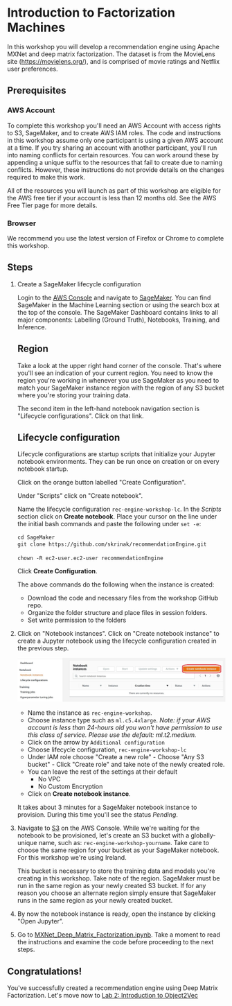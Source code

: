 # Introduction to Factorization Machines

In this workshop you will develop a recommendation engine using Apache MXNet and deep matrix factorization. The dataset is from the MovieLens site (https://movielens.org/), and is comprised of movie ratings and Netflix user preferences. 

## Prerequisites
### AWS Account

To complete this workshop you'll need an AWS Account with access rights to S3, SageMaker, and to create AWS IAM roles. The code and instructions in this workshop assume only one participant is using a given AWS account at a time. If you try sharing an account with another participant, you'll run into naming conflicts for certain resources. You can work around these by appending a unique suffix to the resources that fail to create due to naming conflicts. However, these instructions do not provide details on the changes required to make this work.

All of the resources you will launch as part of this workshop are eligible for the AWS free tier if your account is less than 12 months old. See the AWS Free Tier page for more details.

### Browser

We recommend you use the latest version of Firefox or Chrome to complete this workshop.

## Steps

1. Create a SageMaker lifecycle configuration

    Login to the [AWS Console](https://aws.amazon.com/console/) and navigate to [SageMaker](https://console.aws.amazon.com/sagemaker/). You can find SageMaker in the Machine Learning section or using the search box at the top of the console. The SageMaker Dashboard contains links to all major components: Labelling (Ground Truth), Notebooks, Training, and Inference. 
    
    ## Region
    Take a look at the upper right hand corner of the console. That's where you'll see an indication of your current region. You need to know the region you're working in whenever you use SageMaker as you need to match your SageMaker instance region with the region of any S3 bucket where you're storing your training data.

    The second item in the left-hand notebook navigation section is "Lifecycle configurations". Click on that link.

    ## Lifecycle configuration
    Lifecycle configurations are startup scripts that initialize your Jupyter notebook environments. They can be run once on creation or on every notebook startup.

    Click on the orange button labelled "Create Configuration".

    Under "Scripts" click on "Create notebook".

    Name the lifecycle configuration ```rec-engine-workshop-lc```. In the *Scripts* section click on **Create notebook**. Place your cursor on the line under the initial bash commands and paste the following under ```set -e```:

    ```
    cd SageMaker
    git clone https://github.com/skrinak/recommendationEngine.git
 
    chown -R ec2-user.ec2-user recommendationEngine
    ```

    Click **Create Configuration**.

    The above commands do the following when the instance is created:
    - Download the code and necessary files from the workshop GitHub repo.
    - Organize the folder structure and place files in session folders.
    - Set write permission to the folders

1. Click on "Notebook instances". Click on "Create notebook instance" to create a Jupyter notebook using the lifecycle configuration created in the previous step.

    ![Notebook Instance](images/notebook-instance.jpg)

    - Name the instance as ```rec-engine-workshop```.
    - Choose instance type such as ```ml.c5.4xlarge```. *Note: if your AWS account is less than 24-hours old you won't have permission to use this class of service. Please use the default: ml.t2.medium.*
    - Click on the arrow by ```Additional configuration```
    - Choose lifecycle configuration, ```rec-engine-workshop-lc```
    - Under IAM role choose "Create a new role"
            - Choose "Any S3 bucket"
            - Click "Create role" and take note of the newly created role.
    - You can leave the rest of the settings at their default
        - No VPC
        - No Custom Encryption
    - Click on **Create notebook instance**.

    It takes about 3 minutes for a SageMaker notebook instance to provision. During this time you'll see the status *Pending*.

1. Navigate to [S3](https://console.aws.amazon.com/s3) on the AWS Console. While we're waiting for the notebook to be provisioned, let's create an S3 bucket with a globally-unique name, such as: ```rec-engine-workshop-yourname```. Take care to choose the same region for your bucket as your SageMaker notebook. For this workshop we're using Ireland.

    This bucket is necessary to store the training data and models you're creating in this workshop. Take note of the region. SageMaker must be run in the same region as your newly created S3 bucket. If for any reason you choose an alternate region simply ensure that SageMaker runs in the same region as your newly created bucket.

1. By now the notebook instance is ready, open the instance by clicking "Open Jupyter". 

1. Go to [MXNet_Deep_Matrix_Factorization.ipynb](MXNet_Deep_Matrix_Factorization.ipynb). Take a moment to read the instructions and examine the code before proceeding to the next steps.

 ## Congratulations!

You've successfully created a recommendation engine using Deep Matrix Factorization. Let's move now to [Lab 2: Introduction to Object2Vec](../Lab2%20-%20Introduction%20to%20Object2Vec)
